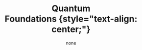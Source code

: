 ---
title: '#### Quantum <br> Foundations {style="text-align: center;"}'
date: none
type: landing
tags:
  - fund
# Your landing page sections - add as many different content blocks as you like

sections:
  - block: myhero
    content:
      title: Quantum Foundations
      image:
        # Reference an image in your `assets/media/` folder
        filename: foundations.png
      # Add your Hero text here
      cta_note:
        label: >-
          <div style="text-shadow: none;"><a class="github-button" href="../../research_lines" data-icon="octicon-star"   data-size="large" data-show-count="true" aria-label="Star">Back</a></div>
      # Add your Hero text here
      text: |-
          <br>
          Our description of reality depends heavily on the lens through which we observe it. While we perceive reality at large scales as objective and governed by the laws of classical mechanics and thermodynamics, as we zoom in to microscopic scales, we need quantum theory with its inherently probabilistic nature. How seemingly quantum systems – such as single atoms, or photons – tend to behave classically when scaled up in size, remains a fascinating and unresolved question. Conversely, it is intriguing to understand whether phenomena we experience only macroscopically, such as gravity, may have a quantum origin. The Qunipa team works at the interface between microscopic quantum processes and macroscopic classical phenomena to characterize the emergence of classical reality from underlying quantum structures: through (quantum) information theoretic tools, we study the way information evolves across the quantum-to-classical transition giving rise to scrambling and Darwinistic phenomenology in many-body quantum systems. We challenge our fundamental understanding of open quantum systems and their interaction with macroscopic (thermal or gravitational) environments sharpening our comprehension of quantum decoherence. While doing so, we always give a nod to the experiment, designing practical setups to investigate quantum decoherence and the possible quantum nature of gravity.
    design:
      # Choose an optional background color, gradient, image, or video
      background:
        gradient_end: '#FFFFFF'
        gradient_start: '#FFFFFF'
        text_color_light: false
---